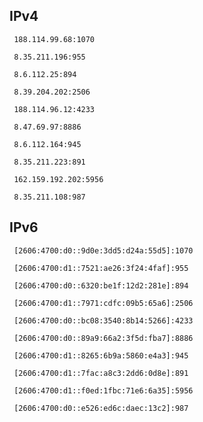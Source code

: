## IPv4
```
 188.114.99.68:1070
```
```
 8.35.211.196:955
```
```
 8.6.112.25:894
```
```
 8.39.204.202:2506
```
```
 188.114.96.12:4233
```
```
 8.47.69.97:8886
```
```
 8.6.112.164:945
```
```
 8.35.211.223:891
```
```
 162.159.192.202:5956
```
```
 8.35.211.108:987
```

## IPv6
```
 [2606:4700:d0::9d0e:3dd5:d24a:55d5]:1070
```
```
 [2606:4700:d1::7521:ae26:3f24:4faf]:955
```
```
 [2606:4700:d0::6320:be1f:12d2:281e]:894
```
```
 [2606:4700:d1::7971:cdfc:09b5:65a6]:2506
```
```
 [2606:4700:d0::bc08:3540:8b14:5266]:4233
```
```
 [2606:4700:d0::89a9:66a2:3f5d:fba7]:8886
```
```
 [2606:4700:d1::8265:6b9a:5860:e4a3]:945
```
```
 [2606:4700:d1::7fac:a8c3:2dd6:0d8e]:891
```
```
 [2606:4700:d1::f0ed:1fbc:71e6:6a35]:5956
```
```
 [2606:4700:d0::e526:ed6c:daec:13c2]:987
```
